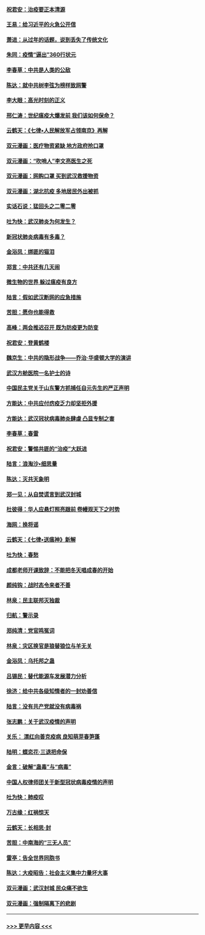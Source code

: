 #### [祝君安：治疫要正本清源](../pages/nsc993/n11889085.md?t=02231431) 
#### [王易：给习近平的火急公开信](../pages/nsc993/n11888225.md?t=02231431) 
#### [萧进：从过年的话题，说到丢失了传统文化](../pages/nsc993/n11887732.md?t=02231431) 
#### [朱同：疫情“逼出”360行状元](../pages/nsc993/n11887678.md?t=02231431) 
#### [李春草：中共是人类的公敌](../pages/nsc993/n11887656.md?t=02231431) 
#### [陈达：就中共树李弦为榜样致网警](../pages/nsc993/n11887625.md?t=02231431) 
#### [李大眼：高光时刻的正义](../pages/nsc993/n11887585.md?t=02231431) 
#### [邢仁涛：世纪瘟疫大爆发前 我们该如何保命？](../pages/nsc993/n11887535.md?t=02231431) 
#### [云鹤天：《七律▪人民解放军占领南京》再解](../pages/nsc993/n11887524.md?t=02231431) 
#### [双元漫画：医疗物资紧缺 地方政府抢口罩](../pages/nsc993/n11884744.md?t=02231431) 
#### [双元漫画：“吹哨人”李文亮医生之死](../pages/nsc993/n11884705.md?t=02231431) 
#### [双元漫画：网购口罩 买到武汉救援物资](../pages/nsc993/n11884670.md?t=02231431) 
#### [双元漫画：湖北抗疫 多地居民外出被抓](../pages/nsc993/n11884643.md?t=02231431) 
#### [实话石说：猛回头之二零二零](../pages/nsc993/n11883968.md?t=02231431) 
#### [吐为快：武汉肺炎为何发生？](../pages/nsc993/n11882180.md?t=02231431) 
#### [新冠状肺炎病毒有多毒？](../pages/nsc993/n11881790.md?t=02231431) 
#### [金浴凤：绑匪的猫泪](../pages/nsc993/n11880664.md?t=02231431) 
#### [郑言：中共还有几天闹](../pages/nsc993/n11880645.md?t=02231431) 
#### [微生物的世界 躲过瘟疫有良方](../pages/nsc993/n11880492.md?t=02231431) 
#### [陆言：假如武汉断网的应急措施](../pages/nsc993/n11880619.md?t=02231431) 
#### [苦胆：愿你也能得救](../pages/nsc993/n11880601.md?t=02231431) 
#### [高峰：两会推迟召开  既为防疫更为防变](../pages/nsc993/n11879977.md?t=02231431) 
#### [祝君安：登黄鹤楼](../pages/nsc993/n11880583.md?t=02231431) 
#### [魏京生：中共的隐形战争——乔治‧华盛顿大学的演讲](../pages/nsc993/n11879765.md?t=02231431) 
#### [武汉方舱医院一名护士的诗](../pages/nsc993/n11878480.md?t=02231431) 
#### [中国民主党关于山东警方抓捕任自元先生的严正声明](../pages/nsc993/n11877506.md?t=02231431) 
#### [方能达：中共应付疠疫乏力却坚拒外援](../pages/nsc993/n11877497.md?t=02231431) 
#### [方能达：武汉冠状病毒肺炎肆虐 凸显专制之害](../pages/nsc993/n11877475.md?t=02231431) 
#### [李春草：春雷](../pages/nsc993/n11876287.md?t=02231431) 
#### [祝君安：警惕共匪的“治疫”大跃进](../pages/nsc993/n11876084.md?t=02231431) 
#### [陆言：浪淘沙•细思量](../pages/nsc993/n11876071.md?t=02231431) 
#### [陈达：灭共天象明](../pages/nsc993/n11876063.md?t=02231431) 
#### [郑一见：从自焚谎言到武汉封城](../pages/nsc993/n11875621.md?t=02231431) 
#### [杜彼得：华人应悬灯照亮跟前 卷幔观天下之时势](../pages/nsc993/n11874822.md?t=02231431) 
#### [海网：换将谣](../pages/nsc993/n11873712.md?t=02231431) 
#### [云鹤天：《七律▪送瘟神》新解](../pages/nsc993/n11873598.md?t=02231431) 
#### [吐为快：春愁](../pages/nsc993/n11872801.md?t=02231431) 
#### [成都老师开课致辞：不能把冬天唱成春的开始](../pages/nsc993/n11872653.md?t=02231431) 
#### [颜纯钩：战时态令来者不善](../pages/nsc993/n11872011.md?t=02231431) 
#### [林泉：民主联邦灭独裁](../pages/nsc993/n11870998.md?t=02231431) 
#### [归航：警示录](../pages/nsc993/n11870963.md?t=02231431) 
#### [郑纯清：党官鸣冤词](../pages/nsc993/n11870938.md?t=02231431) 
#### [林泉：灾区换官是狼替狼位与羊无关](../pages/nsc993/n11870896.md?t=02231431) 
#### [金浴凤：乌托邦之蛊](../pages/nsc993/n11870879.md?t=02231431) 
#### [吕锡民：替代能源车发展潜力分析](../pages/nsc993/n11870656.md?t=02231431) 
#### [徐济：给中共各级知情者的一封劝善信](../pages/nsc993/n11868561.md?t=02231431) 
#### [陆言：没有共产党就没有病毒祸](../pages/nsc993/n11868232.md?t=02231431) 
#### [张志鹏：关于武汉疫情的声明](../pages/nsc993/n11867182.md?t=02231431) 
#### [关乐： 漂红向善克疫病 良知萌芽春笋蓬](../pages/nsc993/n11865710.md?t=02231431) 
#### [陆明：蝶恋花‧三退把命保](../pages/nsc993/n11865673.md?t=02231431) 
#### [金言：破解“蛊毒”与“病毒”](../pages/nsc993/n11864103.md?t=02231431) 
#### [中国人权律师团关于新型冠状病毒疫情的声明](../pages/nsc993/n11864249.md?t=02231431) 
#### [吐为快：肺疫叹](../pages/nsc993/n11864027.md?t=02231431) 
#### [万古缘：红祸惊天](../pages/nsc993/n11864079.md?t=02231431) 
#### [云鹤天：长相思‧封](../pages/nsc993/n11864006.md?t=02231431) 
#### [苦胆：中南海的“三无人员”](../pages/nsc993/n11862997.md?t=02231431) 
#### [雷亭：告全世界同胞书](../pages/nsc993/n11862572.md?t=02231431) 
#### [陈达：大疫昭告：社会主义集中力量坏大事](../pages/nsc993/n11859419.md?t=02231431) 
#### [双元漫画：武汉封城 民众痛不欲生](../pages/nsc993/n11859287.md?t=02231431) 
#### [双元漫画：强制隔离下的悲剧](../pages/nsc993/n11859244.md?t=02231431) 

----
#### [ >>> 更早内容 <<< ](../indexes/nsc993-earlier.md)
